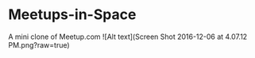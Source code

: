 # Meetups-in-Space
A mini clone of Meetup.com 
![Alt text](Screen Shot 2016-12-06 at 4.07.12 PM.png?raw=true)

